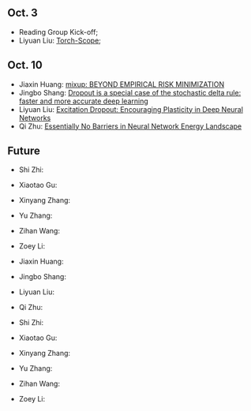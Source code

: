 Oct. 3
-------

- Reading Group Kick-off;
- Liyuan Liu: [Torch-Scope](https://github.com/LiyuanLucasLiu/Torch-Scope); 

Oct. 10
-------

- Jiaxin Huang: [mixup: BEYOND EMPIRICAL RISK MINIMIZATION](https://arxiv.org/pdf/1710.09412.pdf)
- Jingbo Shang: [Dropout is a special case of the stochastic delta rule: faster and more accurate deep learning](https://arxiv.org/pdf/1808.03578.pdf)
- Liyuan Liu: [Excitation Dropout: Encouraging Plasticity in Deep Neural Networks](https://openreview.net/pdf?id=H1xQSjCqFQ)
- Qi Zhu: [Essentially No Barriers in Neural Network Energy Landscape](https://arxiv.org/pdf/1803.00885.pdf)

Future
-------
- Shi Zhi:
- Xiaotao Gu:
- Xinyang Zhang:
- Yu Zhang:
- Zihan Wang:
- Zoey Li:

- Jiaxin Huang:
- Jingbo Shang:
- Liyuan Liu:
- Qi Zhu:
- Shi Zhi:
- Xiaotao Gu:
- Xinyang Zhang:
- Yu Zhang:
- Zihan Wang:
- Zoey Li:
